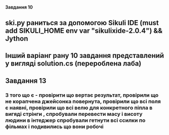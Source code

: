 #### Завдання 10
## ski.py раниться за допомогою Sikuli IDE (must add SIKULI_HOME env var "sikulixide-2.0.4") && Jython
## Інший варіанг рану 10 завдання представлений у вигляді solution.cs (перероблена лаба)

## Завдання 13
### З того що є - провірити що вертає результат, провірили що не корапчена джейсонка повернута, провірили що всі поля є наявні, провірили що всі велю для конкретного піпла в вигяді стрінги , спробували перевести масу і висоту людини в інтеджер спробували гетнути всі ссилки по фільмах і подивились що вони робочі
